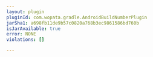 ```yaml
---
layout: plugin
pluginId: com.wopata.gradle.AndroidBuildNumberPlugin
jarSha1: a698fb11de9b57c0820a768b3ec9861586bd760b
isJarAvailable: true
error: NONE
violations: []

---
```


